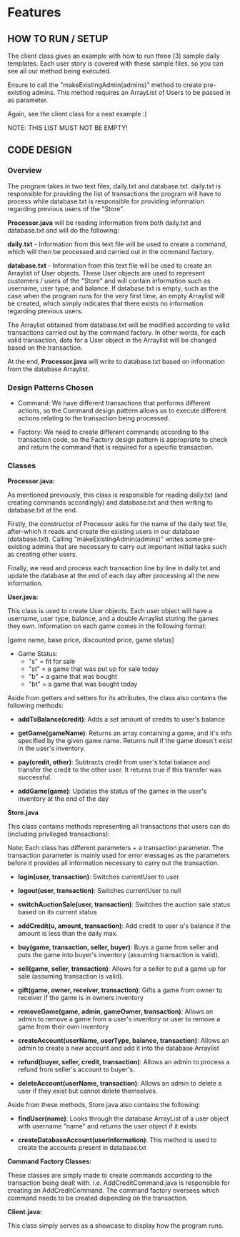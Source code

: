 # Features

## HOW TO RUN / SETUP

The client class gives an example with how to run three (3)  sample daily templates. Each user story is covered with
these sample files, so you can see all our method being executed. 

Ensure to call the "makeExistingAdmin(admins)" method to create pre-existing admins.
This method requires an ArrayList of Users to be passed in as parameter. 

Again, see the client class for a neat example :)

NOTE: THIS LIST MUST NOT BE EMPTY!

## CODE DESIGN

### Overview
The program takes in two text files, daily.txt and database.txt. daily.txt is responsible for providing the list of 
transactions the program will have to process while database.txt is responsible for providing information regarding 
previous users of the "Store".

**Processor.java** will be reading information from both daily.txt and database.txt and will do the following:

**daily.txt** - Information from this text file will be used to create a command, which will then be processed and 
carried out in the command factory. 


**database.txt** - Information from this text file will be used to create an Arraylist of User objects. 
These User objects are used to represent customers / users of the "Store" and will contain information such as 
username, user type, and balance. If database.txt is empty, such as the case when the program runs for the very first
time, an empty Arraylist will be created, which simply indicates that there exists no information regarding previous
users.

The Arraylist obtained from database.txt will be modified according to valid transactions carried out by the command 
factory. In other words, for each valid transaction, data for a User object in the Arraylist will be changed based on 
the transaction.

At the end, **Processor.java** will write to database.txt based on information from the database Arraylist.

### Design Patterns Chosen
 - Command: We have different transactions that performs different actions, so the Command design pattern allows us to 
   execute different actions relating to the transaction being processed.
   
- Factory: We need to create different commands according to the transaction code, so the Factory design pattern is
  appropriate to check and return the command that is required for a specific transaction.

### Classes

**Processor.java:**

As mentioned previously, this class is responsible for reading daily.txt (and creating commands accordingly)
and database.txt and then writing to database.txt at the end. 

Firstly, the constructor of Processor asks for the name of the daily text file, after-which it reads and create the
existing users in our database (database.txt). Calling "makeExistingAdmin(admins)" writes some pre-existing admins
that are necessary to carry out important initial tasks such as creating other users. 

Finally, we read and process each transaction line by line in daily.txt and update the database at the end of each day
after processing all the new information.


**User.java:**

This class is used to create User objects. Each user object will have a username, user type, balance, and a double 
Arraylist storing the games they own. Information on each game comes in the following format: 

[game name, base price, discounted price, game status]

- Game Status:
  - "s" = fit for sale
  - "st" = a game that was put up for sale today
  - "b" = a game that was bought
  - "bt" = a game that was bought today

Aside from getters and setters for its attributes, the class also contains the following methods:

- **addToBalance(credit)**: Adds a set amount of credits to user's balance
  

- **getGame(gameName)**: Returns an array containing a game, and it's info specified by the given
  game name. Returns null if the game doesn't exist in the user's inventory.
  

- **pay(credit, other)**: Subtracts credit from user's total balance and transfer the credit to the other user. It 
  returns true if this transfer was successful.
  

- **addGame(game)**: Updates the status of the games in the user's inventory at the end of the day

**Store.java**
 
This class contains methods representing all transactions that users can do (including privileged transactions):

Note: Each class has different parameters + a transaction parameter. The transaction parameter is mainly used for
error messages as the parameters before it provides all information necessary to carry out the transaction.

- **login(user, transaction)**: Switches currentUser to user
  

- **logout(user, transaction)**: Switches currentUser to null
  

- **switchAuctionSale(user, transaction)**: Switches the auction sale status based on its current status
  

- **addCredit(u, amount, transaction)**: Add credit to user u's balance if the amount is less than the daily max.


- **buy(game, transaction, seller, buyer)**: Buys a game from seller and puts the game into buyer's inventory (assuming
  transaction is valid). 
  
  
- **sell(game, seller, transaction)**: Allows for a seller to put a game up for sale (assuming transaction is valid).
  

- **gift(game, owner, receiver, transaction)**: Gifts a game from owner to receiver if the game is in owners inventory
  

- **removeGame(game, admin, gameOwner, transaction)**: Allows an admin to remove a game from a user's inventory or user
  to remove a game from their own inventory


- **createAccount(userName, userType, balance, transaction)**: Allows an admin to create a new account and add it into
the database Arraylist
  

- **refund(buyer, seller, credit, transaction)**: Allows an admin to process a refund from seller's account to buyer's.


- **deleteAccount(userName, transaction)**: Allows an admin to delete a user if they exist but cannot delete 
  themselves.
  
Aside from these methods, Store.java also contains the following:


- **findUser(name)**: Looks through the database ArrayList of a user object with username "name" and returns the user
object if it exists


- **createDatabaseAccount(userInformation)**: This method is used to create the accounts present in database.txt

  
**Command Factory Classes:**

These classes are simply made to create commands according to the transaction being dealt with. i.e. 
AddCreditCommand.java is responsible for creating an AddCreditCommand. The command factory oversees which command needs
to be created depending on the transaction.


**Client.java:** 

This class simply serves as a showcase to display how the program runs.